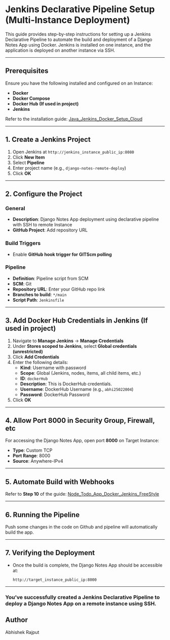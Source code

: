 # Jenkins Declarative Pipeline Setup (Multi-Instance Deployment)

This guide provides step-by-step instructions for setting up a Jenkins Declarative Pipeline to automate the build and deployment of a Django Notes App using Docker. Jenkins is installed on one instance, and the application is deployed on another instance via SSH.

---

## Prerequisites

Ensure you have the following installed and configured on an Instance:
- **Docker**
- **Docker Compose**
- **Docker Hub (If used in project)**
- **Jenkins**

Refer to the installation guide: [Java_Jenkins_Docker_Setup_Cloud](https://github.com/Abhishek-2502/Java_Jenkins_Docker_Setup_Cloud)

---

## 1. Create a Jenkins Project

1. Open Jenkins at `http://jenkins_instance_public_ip:8080`
2. Click **New Item**
3. Select **Pipeline**
4. Enter project name (e.g., `django-notes-remote-deploy`)
5. Click **OK**

---

## 2. Configure the Project

### General
- **Description**: Django Notes App deployment using declarative pipeline with SSH to remote Instance
- **GitHub Project**: Add repository URL

### Build Triggers
- Enable **GitHub hook trigger for GITScm polling**

### Pipeline
- **Definition**: Pipeline script from SCM
- **SCM**: Git
- **Repository URL**: Enter your GitHub repo link
- **Branches to build**: `*/main`
- **Script Path**: `Jenkinsfile`

---

## 3. Add Docker Hub Credentials in Jenkins (If used in project)

1. Navigate to **Manage Jenkins** → **Manage Credentials**
2. Under **Stores scoped to Jenkins**, select **Global credentials (unrestricted)**
3. Click **Add Credentials**
4. Enter the following details:
   - **Kind**: Username with password
   - **Scope**: Global (Jenkins, nodes, items, all child items, etc.)
   - **ID**: `dockerHub`
   - **Description**: This is DockerHub credentials.
   - **Username**: DockerHub Username (e.g., `abhi25022004`)
   - **Password**: DockerHub Password
5. Click **OK**

---

## 4. Allow Port 8000 in Security Group, Firewall, etc

For accessing the Django Notes App, open port **8000** on Target Instance:
- **Type**: Custom TCP
- **Port Range**: 8000
- **Source**: Anywhere-IPv4

---

## 5. Automate Build with Webhooks

Refer to **Step 10** of the guide: [Node_Todo_App_Docker_Jenkins_FreeStyle](https://github.com/Abhishek-2502/Node_Todo_App_Docker_Jenkins_FreeStyle)

---

## 6. Running the Pipeline

Push some changes in the code on Github and pipeline will automatically build the app.

---

## 7. Verifying the Deployment

- Once the build is complete, the Django Notes App should be accessible at: 
  
  ```
  http://target_instance_public_ip:8000
  ```

---

### You’ve successfully created a Jenkins Declarative Pipeline to deploy a Django Notes App on a remote instance using SSH.

## Author
Abhishek Rajput


